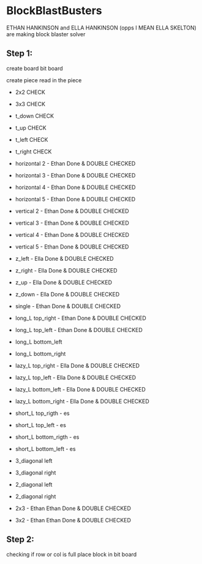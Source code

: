 # BlockBlastBusters

ETHAN HANKINSON and ELLA HANKINSON (opps I MEAN ELLA SKELTON) are making block blaster solver

## Step 1:
create board
bit board

create piece
read in the piece

- 2x2 CHECK
- 3x3 CHECK
- t_down CHECK
-  t_up CHECK
- t_left CHECK
- t_right CHECK

- horizontal 2 - Ethan Done & DOUBLE CHECKED
- horizontal 3 - Ethan Done & DOUBLE CHECKED
- horizontal 4 - Ethan Done & DOUBLE CHECKED
- horizontal 5 - Ethan Done & DOUBLE CHECKED 
- vertical 2 - Ethan Done & DOUBLE CHECKED
- vertical 3 - Ethan Done & DOUBLE CHECKED
- vertical 4 - Ethan Done & DOUBLE CHECKED
- vertical 5 - Ethan Done & DOUBLE CHECKED
- z_left - Ella Done & DOUBLE CHECKED
- z_right - Ella Done & DOUBLE CHECKED
- z_up - Ella Done & DOUBLE CHECKED
- z_down - Ella Done & DOUBLE CHECKED
- single - Ethan Done & DOUBLE CHECKED
- long_L top_right - Ethan Done & DOUBLE CHECKED
- long_L top_left - Ethan Done & DOUBLE CHECKED
- long_L bottom_left 
- long_L bottom_right
- lazy_L top_right - Ella Done & DOUBLE CHECKED
- lazy_L top_left - Ella Done & DOUBLE CHECKED
- lazy_L bottom_left - Ella Done & DOUBLE CHECKED
- lazy_L bottom_right - Ella Done & DOUBLE CHECKED
- short_L top_rigth - es
- short_L top_left - es
- short_L bottom_rigth - es
- short_L bottom_left - es
- 3_diagonal left
- 3_diagonal right
- 2_diagonal left
- 2_diagonal right
- 2x3 - Ethan Ethan Done & DOUBLE CHECKED
- 3x2 - Ethan Ethan Done & DOUBLE CHECKED


## Step 2:
checking if row or col is full
place block in bit board